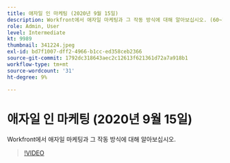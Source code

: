 ```yaml
---
title: 애자일 인 마케팅 (2020년 9월 15일)
description: Workfront에서 애자일 마케팅과 그 작동 방식에 대해 알아보십시오. (60~160자 사이)
role: Admin, User
level: Intermediate
kt: 9989
thumbnail: 341224.jpeg
exl-id: bd7f1007-dff2-4966-b1cc-ed358ceb2366
source-git-commit: 1792dc318643aec2c12613f621361d72a7a918b1
workflow-type: tm+mt
source-wordcount: '31'
ht-degree: 9%

---
```


# 애자일 인 마케팅 (2020년 9월 15일)

Workfront에서 애자일 마케팅과 그 작동 방식에 대해 알아보십시오.

>[!VIDEO](https://video.tv.adobe.com/v/341224/?quality=12&learn=on)
